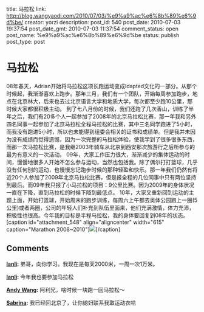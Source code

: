 title: 马拉松
link: http://blog.wangyaodi.com/2010/07/03/%e9%a9%ac%e6%8b%89%e6%9d%be/
creator: yorzi
description: 
post_id: 540
post_date: 2010-07-03 19:37:54
post_date_gmt: 2010-07-03 11:37:54
comment_status: open
post_name: %e9%a9%ac%e6%8b%89%e6%9d%be
status: publish
post_type: post

# 马拉松

08年春天，Adrian开始将马拉松这项长跑运动变成Idapted文化的一部分。从那个时候起，我渐渐喜欢上跑步。那年三月，我们有一个团队，开始每周参加跑步，地点在北京林大，后来也去过北京语言大学和地质大学，每次都至少跑10公里，那时候大家都很积极主动。 到了七八月份的时候，我们还跑了几次香山，训练了半年之后，我们有20多个人一起参加了2008年的北京马拉松比赛，那一年我和另外四名同事一起参加了北京马拉松全程马拉松的比赛，其中三名同学跑进了5小时，而我没有跑进5小时，所以也未能得到组委会相关的证书和成绩单。但是我并未因为没有成绩而觉得遗憾，因为一次完整的马拉松体验，使我学到了很多很多东西，而那一次马拉松比赛，是我继2003年骑车从北京到西安那次旅游行之后所参与的最为有意义的一次活动。 09年，大家工作压力很大，渐渐减少的集体运动的时间，慢慢地很多人开始不怎么参与运动，当然也包括我。除了偶尔打打篮球，几乎没有任何别的运动，也慢慢忘记跑步时候的那种轻盈和快乐。那一年我们仍然有将近20个人参加了2009年北京马拉松比赛，但是报全程的几位同事中只有两位坚持到最后。而09年我只报了小马拉松的项目：9公里比赛。因为2009年的身体状况一直在下降，直到马拉松的时候下降到最低点。 10年，大家又重新回到运动的主题上面，开始打篮球，开始周末的跑步训练，每周六上午都去奥体公园跑上一圈(5公里)或者两圈，公司的年轻人们补充到队伍里面来，他们充满激情，体力充沛，积极性也很高。今年我的目标是半程马拉松，我的身体要回复到08年的状态。 [caption id="attachment_548" align="aligncenter" width="615" caption="Marathon 2008~2010"][![](/wp-content/uploads/2010/07/Screen-shot-2010-07-04-at-9.05.52-PM.png)](http://blog.wangyaodi.com/wp-content/uploads/2010/07/Screen-shot-2010-07-04-at-9.05.52-PM.png)[/caption]

## Comments

**[lanli](#612 "2010-07-07 12:27:18"):** 弟哥，向你学习。我现在是每天2000米，一周一次1万米。

**[lanli](#613 "2010-07-07 12:28:24"):** 今年我也要参加马拉松

**[Andy Wang](#614 "2010-07-07 12:28:25"):** 阿利兄，啥时候一块跑一回马拉松～

**[Sabrina](#615 "2010-07-12 00:12:32"):** 我已经回北京了，让你媳妇联系我取运动衣哈

